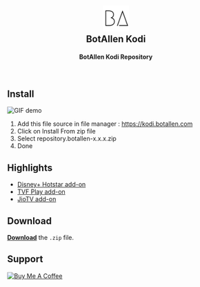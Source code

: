 <h2 align="center">
  <br>
  <a href="https://github.com/botallen/repository.botallen"><img src="repository.botallen/icon2.png" height="60" width="60"></a>
  <br>
  BotAllen Kodi
  <br>
</h2>

<h4 align="center">BotAllen Kodi Repository</h4>

<br>

## Install

![GIF demo](media/install.gif)

1. Add this file source in file manager : https://kodi.botallen.com
2. Click on Install From zip file
3. Select repository.botallen-x.x.x.zip
4. Done

## Highlights

- [Disney+ Hotstar add-on](https://github.com/botallen/repository.botallen/tree/master/plugin.video.botallen.hotstar)
- [TVF Play add-on](https://github.com/botallen/repository.botallen/tree/master/plugin.video.tvfplay)
- [JioTV add-on](https://github.com/botallen/repository.botallen/tree/master/plugin.video.jiotv)

## Download

[**Download**](https://github.com/botallen/repository.botallen/raw/master/repository.botallen/repository.botallen-1.0.0.zip) the `.zip` file.

## Support

<a href="https://www.buymeacoffee.com/NTGLzgi" target="_blank"><img src="https://cdn.buymeacoffee.com/buttons/default-orange.png" alt="Buy Me A Coffee" style="height: 51px !important;width: 217px !important;" ></a>
